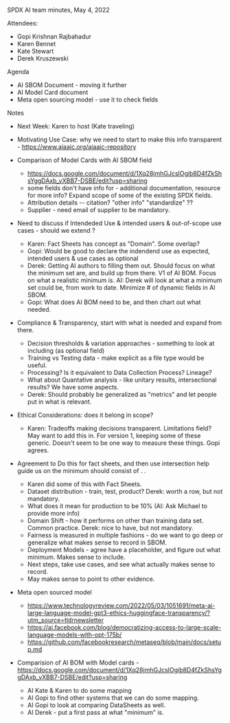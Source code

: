 SPDX AI team minutes,  May 4, 2022

Attendees:
  * Gopi Krishnan Rajbahadur
  * Karen Bennet
  * Kate Stewart
  * Derek Kruszewski

Agenda
  * AI SBOM Document - moving it further
  * AI Model Card document
  * Meta open sourcing model - use it to check fields

Notes

* Next Week:  Karen to host (Kate traveling)
* Motivating Use Case:  why we need to start to make this info transparent -  https://www.aiaaic.org/aiaaic-repository

* Comparison of Model Cards with AI SBOM field
   * https://docs.google.com/document/d/1Xq28jmhGJcsIOgib8D4fZkShsYggDAxb_vXBB7-DSBE/edit?usp=sharing
   * some fields don't have info for - additional documentation, resource for more info?   Expand scope of some of the existing SPDX fields.
   * Attribution details  -- citation?   "other info"  "standardize" ??
   * Supplier - need email of supplier to be mandatory.

* Need to discuss if Intendeded Use & intended users & out-of-scope use cases - should we extend ?
    * Karen:  Fact Sheets has concept as "Domain".   Some overlap?
    * Gopi:  Would be good to declare the indendend use as expected,   intended users & use cases as optional
    * Derek:  Getting AI authors to filling them out.   Should focus on what the minimum set are, and build up from there.   V1 of AI BOM.  Focus on what a realistic minimum is.    AI:  Derek will look at what a minimum set could be,  from work to date.    Minimize # of dynamic fields in AI SBOM.
    * Gopi:  What does AI BOM need to be,  and then chart out what needed.

* Compliance & Transparency,  start with what is needed and expand from there.
    * Decision thresholds & variation approaches - something to look at including (as optional field)
    * Training vs Testing data - make explicit as a file type would be useful.
    * Processing?   Is it equivalent to Data Collection Process?  Lineage?
    * What about Quantative analysis - like unitary results, intersectional results?   We have some aspects.
    * Derek:  Should probably be generalized as "metrics"  and let people put in what is relevant.

* Ethical Considerations:   does it belong in scope?
   * Karen:  Tradeoffs making decisions transparent.   Limitations field?    May want to add this in.   For version 1,  keeping some of these generic.   Doesn't seem to be one way to measure these things.    Gopi agrees.

* Agreement to Do this for fact sheets, and then use intersection help guide us on the minimum should consist of . .
     * Karen did some of this with Fact Sheets.
     * Dataset distribution - train, test, product?    Derek:  worth a row, but not mandatory.
     * What does it mean for production to be 10% (AI:  Ask Michael to provide more info)
     * Domain Shift - how it performs on other than training data set.  Common practice.     Derek:  nice to have, but not mandatory.
     * Fairness is measured in multiple fashions - do we want to go deep or generalize what makes sense to record in SBOM.
     * Deployment Models - agree have a placeholder, and figure out what minimum.  Makes sense  to include.
     * Next steps, take use cases, and see what actually makes sense to record.
     * May makes sense to point to other evidence.

* Meta open sourced model
   * https://www.technologyreview.com/2022/05/03/1051691/meta-ai-large-language-model-gpt3-ethics-huggingface-transparency/?utm_source=tldrnewsletter
   * https://ai.facebook.com/blog/democratizing-access-to-large-scale-language-models-with-opt-175b/
   * https://github.com/facebookresearch/metaseq/blob/main/docs/setup.md

* Comparision of AI BOM with Model cards - https://docs.google.com/document/d/1Xq28jmhGJcsIOgib8D4fZkShsYggDAxb_vXBB7-DSBE/edit?usp=sharing
   * AI Kate & Karen to do some mapping
   * AI Gopi to find other systems that we can do some mapping.
   * AI Gopi to look at comparing DataSheets as well.
   * AI Derek - put a first pass at what "minimum" is.
